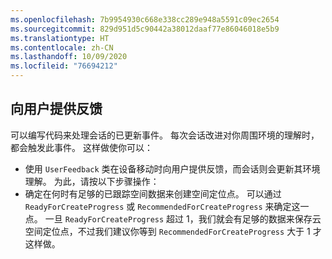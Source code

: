 ```yaml
---
ms.openlocfilehash: 7b9954930c668e338cc289e948a5591c09ec2654
ms.sourcegitcommit: 829d951d5c90442a38012daaf77e86046018e5b9
ms.translationtype: HT
ms.contentlocale: zh-CN
ms.lasthandoff: 10/09/2020
ms.locfileid: "76694212"
---
```

## <a name="provide-feedback-to-the-user"></a>向用户提供反馈

可以编写代码来处理会话的已更新事件。 每次会话改进对你周围环境的理解时，都会触发此事件。 这样做使你可以：

- 使用 `UserFeedback` 类在设备移动时向用户提供反馈，而会话则会更新其环境理解。 为此，请按以下步骤操作：
- 确定在何时有足够的已跟踪空间数据来创建空间定位点。 可以通过 `ReadyForCreateProgress` 或 `RecommendedForCreateProgress` 来确定这一点。 一旦 `ReadyForCreateProgress` 超过 1，我们就会有足够的数据来保存云空间定位点，不过我们建议你等到 `RecommendedForCreateProgress` 大于 1 才这样做。
